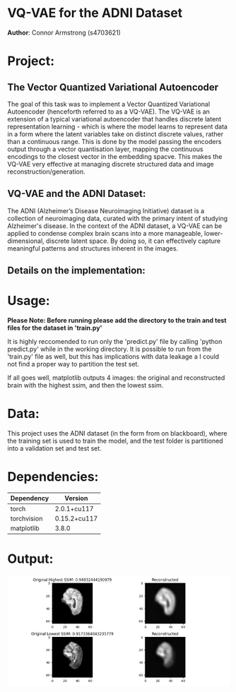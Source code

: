 # VQ-VAE for the ADNI Dataset

**Author**: Connor Armstrong (s4703621)


# Project:

## The Vector Quantized Variational Autoencoder
The goal of this task was to implement a Vector Quantized Variational Autoencoder (henceforth referred to as a VQ-VAE). The VQ-VAE is an extension of a typical variational autoencoder that handles discrete latent representation learning - which is where the model learns to represent data in a form where the latent variables take on distinct discrete values, rather than a continuous range. This is done by the model passing the encoders output through a vector quantisation layer, mapping the continuous encodings to the closest vector in the embedding spacve. This makes the VQ-VAE very effective at managing discrete structured data and image reconstruction/generation.


## VQ-VAE and the ADNI Dataset:
The ADNI (Alzheimer’s Disease Neuroimaging Initiative) dataset is a collection of neuroimaging data, curated with the primary intent of studying Alzheimer's disease. In the context of the ADNI dataset, a VQ-VAE can be applied to condense complex brain scans into a more manageable, lower-dimensional, discrete latent space. By doing so, it can effectively capture meaningful patterns and structures inherent in the images.


## Details on the implementation:

# Usage:
**Please Note: Before running please add the directory to the train and test files for the dataset in 'train.py'**

It is highly reccomended to run only the 'predict.py' file by calling 'python predict.py' while in the working directory. It is possible to run from the 'train.py' file as well, but this has implications with data leakage a I could not find a proper way to partition the test set.

If all goes well, matplotlib outputs 4 images: the original and reconstructed brain with the highest ssim, and then the lowest ssim. 

# Data:
This project uses the ADNI dataset (in the form from on blackboard), where the training set is used to train the model, and the test folder is partitioned into a validation set and test set.


# Dependencies:
| Dependency  | Version     |
|-------------|-------------|
| torch       | 2.0.1+cu117  |
| torchvision | 0.15.2+cu117|
| matplotlib  | 3.8.0       |

# Output:
![Output Image](./output.png)